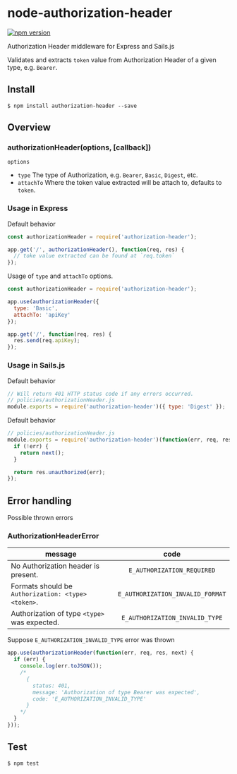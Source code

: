 # node-authorization-header

[![npm version](https://badge.fury.io/js/authorization-header.svg)](https://badge.fury.io/js/authorization-header)

Authorization Header middleware for Express and Sails.js

Validates and extracts `token` value from Authorization Header of a given type, e.g. `Bearer`.

## Install

```
$ npm install authorization-header --save
```

## Overview

### authorizationHeader(options, [callback])

`options`

* `type` The type of Authorization, e.g. `Bearer`, `Basic`, `Digest`, etc.
* `attachTo` Where the token value extracted will be attach to, defaults to `token`.

### Usage in Express

Default behavior

```javascript
const authorizationHeader = require('authorization-header');

app.get('/', authorizationHeader(), function(req, res) {
  // toke value extracted can be found at `req.token`
});
```

Usage of `type` and `attachTo` options.

```javascript
const authorizationHeader = require('authorization-header');

app.use(authorizationHeader({
  type: 'Basic',
  attachTo: 'apiKey'
});

app.get('/', function(req, res) {
  res.send(req.apiKey);
});
```

### Usage in Sails.js

Default behavior

```javascript
// Will return 401 HTTP status code if any errors occurred.
// policies/authorizationHeader.js
module.exports = require('authorization-header')({ type: 'Digest' });
```

Default behavior

```javascript
// policies/authorizationHeader.js
module.exports = require('authorization-header')(function(err, req, res, next) {
  if (!err) {
    return next();
  }

  return res.unauthorized(err);
});
```

## Error handling

Possible thrown errors

### AuthorizationHeaderError

| message                                            | code                                 |
| ---------------------------------------------------|:------------------------------------:|
| No Authorization header is present.                | `E_AUTHORIZATION_REQUIRED`           |
| Formats should be `Authorization: <type> <token>`. | `E_AUTHORIZATION_INVALID_FORMAT`     |
| Authorization of type `<type>` was expected.       | `E_AUTHORIZATION_INVALID_TYPE`       |

Suppose `E_AUTHORIZATION_INVALID_TYPE` error was thrown

```javascript
app.use(authorizationHeader(function(err, req, res, next) {
  if (err) {
    console.log(err.toJSON());
    /*
      {
        status: 401,
        message: 'Authorization of type Bearer was expected',
        code: 'E_AUTHORIZATION_INVALID_TYPE'
      }
    */
  }
}));
```

## Test

```
$ npm test
```
